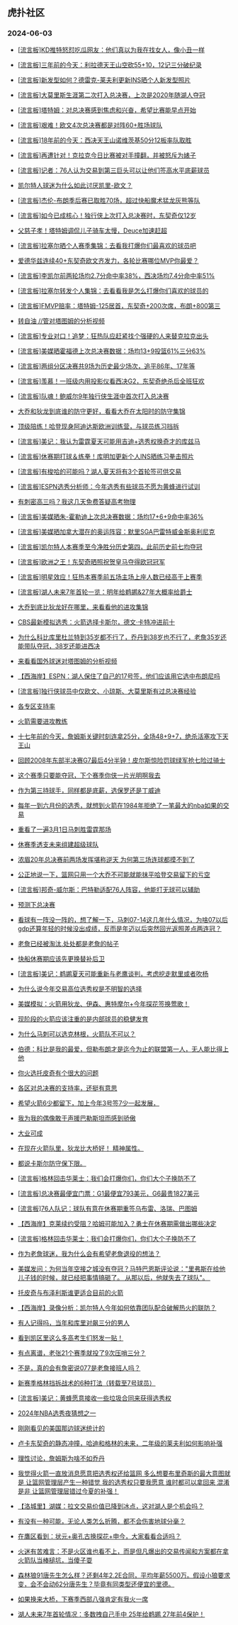 ## 虎扑社区 
### 2024-06-03

+ [[流言板]KD推特怒怼吃瓜网友：他们真以为我在找女人，像小丑一样](https://bbs.hupu.com/626649175.html)

+ [[流言板]三年前的今天：利拉德天王山空砍55+10，12记三分破纪录](https://bbs.hupu.com/626649611.html)

+ [[流言板]新发型如何？德雷克-莱夫利更新INS晒个人新发型照片](https://bbs.hupu.com/626649286.html)

+ [[流言板]大莫里斯生涯第二次打入总决赛，上次是2020年随湖人夺冠](https://bbs.hupu.com/626650261.html)

+ [[流言板]塔特姆：对总决赛感到焦虑和兴奋，希望比赛能早点开始](https://bbs.hupu.com/626650150.html)

+ [[流言板]艰难！欧文4次总决赛都是对阵60+胜场球队](https://bbs.hupu.com/626649722.html)

+ [[流言板]18年前的今天：西决天王山诺维茨基50分12板率队取胜](https://bbs.hupu.com/626647153.html)

+ [[流言板]再遭针对！克拉克今日比赛被对手撞翻，并被怒斥为婊子](https://bbs.hupu.com/626647066.html)

+ [[流言板]记者：76人认为交易到第三巨头可以让他们签高水平底薪球员](https://bbs.hupu.com/626650595.html)

+ [凯尔特人球迷为什么如此讨厌凯里-欧文？](https://bbs.hupu.com/626646953.html)

+ [[流言板]杰伦-布朗季后赛已取胜70场，超过快船魔术猛龙灰熊等队](https://bbs.hupu.com/626649673.html)

+ [[流言板]如今已成核心！独行侠上次打入总决赛时，东契奇仅12岁](https://bbs.hupu.com/626650537.html)

+ [父慈子孝！塔特姆调侃儿子骑车太慢，Deuce加速赶超](https://bbs.hupu.com/626646777.html)

+ [[流言板]拉塞尔晒个人赛季集锦：去看我打爆你们最喜欢的球员吧](https://bbs.hupu.com/626647903.html)

+ [爱德华兹连续40+东契奇欧文齐发力，各轮比赛哪位MVP你最爱？](https://bbs.hupu.com/626646987.html)

+ [[流言板]李凯尔前两轮场均2.7分命中率38%，西决场均7.4分命中率51%](https://bbs.hupu.com/626649999.html)

+ [[流言板]拉塞尔转发个人集锦：去看看我是怎么打爆你们喜欢的球员的](https://bbs.hupu.com/626645542.html)

+ [[流言板]FMVP赔率：塔特姆-125居首，东契奇+200次席，布朗+800第三](https://bbs.hupu.com/626645013.html)

+ [转自油 //管对塔图姆的分析视频](https://bbs.hupu.com/626644955.html)

+ [[流言板]专业对口！追梦：狂热队应赶紧找个强硬的人来替克拉克出头](https://bbs.hupu.com/626647264.html)

+ [[流言板]美媒晒霍福德上次总决赛数据：场均13+9投篮61%三分63%](https://bbs.hupu.com/626649111.html)

+ [[流言板]两组分区决赛共9场为历史最少场次，追平86年、17年等](https://bbs.hupu.com/626651083.html)

+ [[流言板]羡慕！一班级内用投影仪看西决G2，东契奇绝杀后全班狂欢](https://bbs.hupu.com/626643740.html)

+ [[流言板]队魂！鲍威尔9年独行侠生涯中首次打入总决赛](https://bbs.hupu.com/626644165.html)

+ [大乔和狄龙到底谁的防守更好，看看大乔在太阳时的防守集锦](https://bbs.hupu.com/626650137.html)

+ [顶级陪练！哈登现身阿迪达斯欧洲训练营，与球员练习挡拆](https://bbs.hupu.com/626649017.html)

+ [[流言板]美记：我认为雷霆夏天可能用吉迪+选秀权换奇才的库兹马](https://bbs.hupu.com/626643520.html)

+ [[流言板]休赛期打球＆练拳！库明加更新个人INS晒练习拳击照片](https://bbs.hupu.com/626646810.html)

+ [[流言板]有梭哈的可能吗？湖人夏天将有3个首轮签可供交易](https://bbs.hupu.com/626643563.html)

+ [[流言板]ESPN选秀分析师：今年选秀有些球员不愿为黄蜂进行试训](https://bbs.hupu.com/626646397.html)

+ [有刺密高三吗？我这几天免费答疑高考物理](https://bbs.hupu.com/626650262.html)

+ [[流言板]美媒晒朱-霍勒迪上次总决赛数据：场均17+6+9命中率36%](https://bbs.hupu.com/626646095.html)

+ [[流言板]美媒晒加拿大潜在的奥运阵容：默里SGA巴雷特威金斯奥利尼克](https://bbs.hupu.com/626643473.html)

+ [[流言板]凯尔特人本赛季至今净胜分历史第四，此前历史前七均夺冠](https://bbs.hupu.com/626643358.html)

+ [[流言板]欧洲之王！东契奇晒照祝贺皇马夺得欧冠冠军](https://bbs.hupu.com/626643156.html)

+ [[流言板]明星效应！狂热本赛季前五场主场上座人数已经高于上赛季](https://bbs.hupu.com/626651342.html)

+ [[流言板]湖人未来7年首轮一览：明年给鹈鹕&27年大概率给爵士](https://bbs.hupu.com/626643690.html)

+ [大乔到底比狄龙好在哪里，来看看他的进攻集锦](https://bbs.hupu.com/626647061.html)

+ [CBS最新模拟选秀：火箭选择卡斯尔，德文·卡特冲进前十](https://bbs.hupu.com/626649431.html)

+ [为什么科比库里杜兰特到35岁都不行了，乔丹到38岁也不行了，老詹35岁还能带队夺冠，38岁还能进西决](https://bbs.hupu.com/626650603.html)

+ [来看看国外球迷对塔图姆的分析视频](https://bbs.hupu.com/626651186.html)

+ [【西海岸】ESPN：湖人保住了自己的17号签，他们应该用它选中布朗尼吗](https://bbs.hupu.com/626645341.html)

+ [[流言板]独行侠球员中仅欧文、小琼斯、大莫里斯有过总决赛经验](https://bbs.hupu.com/626644214.html)

+ [各专区支持率](https://bbs.hupu.com/626650460.html)

+ [火箭需要进攻教练](https://bbs.hupu.com/626651153.html)

+ [十七年前的今天，詹姆斯关键时刻连拿25分，全场48+9+7，绝杀活塞攻下天王山](https://bbs.hupu.com/626648479.html)

+ [回顾2008年东部半决赛G7最后4分半钟！皮尔斯惊险罚球绿军抢七险过骑士](https://bbs.hupu.com/626650862.html)

+ [这个赛季只要能夺冠，下个赛季你侠一片光明啊我去](https://bbs.hupu.com/626651031.html)

+ [作为第三持球手，同样都是底薪，选保罗还是丁威迪](https://bbs.hupu.com/626651352.html)

+ [每年一到六月份的选秀，就想到火箭在1984年拒绝了一笔最大的nba如果的交易](https://bbs.hupu.com/626649977.html)

+ [重看了一遍3月1日马刺胜雷霆那场](https://bbs.hupu.com/626650576.html)

+ [休赛季透支未来组建超级球队](https://bbs.hupu.com/626650771.html)

+ [浓眉20年总决赛前两场发挥堪称逆天 为何第三场连球都摸不到了](https://bbs.hupu.com/626650288.html)

+ [公正地说一下，篮网只用一个大乔不可能就能抹平哈登交易留下的亏空](https://bbs.hupu.com/626651409.html)

+ [[流言板]邦奇-威尔斯：巴特勒适配76人阵容，他能打无球可以辅助](https://bbs.hupu.com/626646593.html)

+ [预测下总决赛](https://bbs.hupu.com/626650656.html)

+ [看球有一阵没一阵的，想了解一下，马刺07-14这几年什么情况，为啥07以后gdp还算年轻的时候没出成绩，反而是年迈以后突然回光返照差点两连冠？](https://bbs.hupu.com/626651502.html)

+ [老詹已经被淘汰.处处都是老詹的帖子](https://bbs.hupu.com/626650924.html)

+ [快船休赛期应该先更换替补后卫](https://bbs.hupu.com/626650482.html)

+ [[流言板]美记：鹈鹕夏天可能重新与老鹰谈判，考虑挖走默里或者吹杨](https://bbs.hupu.com/626643451.html)

+ [为什么说今年交易高位选秀权是不明智的选择](https://bbs.hupu.com/626651440.html)

+ [美媒模拟：火箭用狄龙、伊森、惠特摩尔+今年探花签换莺歌！](https://bbs.hupu.com/626649015.html)

+ [现阶段的火箭应该注重的是内部球员的稳健发育](https://bbs.hupu.com/626651586.html)

+ [为什么马刺可以选克林根，火箭队不可以？](https://bbs.hupu.com/626651475.html)

+ [伯德：科比是我的最爱，但勒布朗才是迄今为止的联盟第一人，无人能比得上他](https://bbs.hupu.com/626652063.html)

+ [你火选托皮奇有个很大的问题](https://bbs.hupu.com/626651022.html)

+ [各区对总决赛的支持率，还挺有意思](https://bbs.hupu.com/626652120.html)

+ [希望火箭6少都留下，加上今年3号签7少一起发展，](https://bbs.hupu.com/626650964.html)

+ [我为我的偶像敢于声援巴勒斯坦而感到骄傲](https://bbs.hupu.com/626652196.html)

+ [大业可成](https://bbs.hupu.com/626651318.html)

+ [在现在火箭队里，狄龙比大桥好！  精神属性。](https://bbs.hupu.com/626650620.html)

+ [都说卡斯尔防守保下限。](https://bbs.hupu.com/626650904.html)

+ [[流言板]格林回击华莱士：我们会打爆你们，你们大个子换防不了](https://bbs.hupu.com/626652440.html)

+ [[流言板]总决赛最便宜门票：G1最便宜793美元，G6最贵1827美元](https://bbs.hupu.com/626652498.html)

+ [[流言板]76人队记：球队有意在休赛期重签乌布雷、洛瑞、巴图姆](https://bbs.hupu.com/626652534.html)

+ [【西海岸】克莱续约受阻？哈姆可能加入？勇士在休赛期需做出哪些决定](https://bbs.hupu.com/626644994.html)

+ [[流言板]格林回击华莱士：我们会打爆你们，你们大个子换防不了](https://bbs.hupu.com/626652414.html)

+ [作为老詹球迷，我为什么会有希望老詹退役的想法？](https://bbs.hupu.com/626652148.html)

+ [美媒发问：为何当年空接之城没有夺冠？马特巴恩斯评论说："里弗斯在给他儿子钱的时候，就已经把事情搞砸了。 从那以后，他就失去了球队"。 ​​​](https://bbs.hupu.com/626651923.html)

+ [托皮奇与布泽利斯谁更适合目前的火箭](https://bbs.hupu.com/626652130.html)

+ [【西海岸】录像分析：凯尔特人今年如何依靠团队配合破解热火的联防？](https://bbs.hupu.com/626652300.html)

+ [有人记得吗，当年和库里对飙三分的男人](https://bbs.hupu.com/626651683.html)

+ [看到凯区里这么多高考生们怒发一贴！](https://bbs.hupu.com/626651709.html)

+ [有点离谱，老张21个赛季就投了9次压哨三分？](https://bbs.hupu.com/626651807.html)

+ [不是，真的会有詹密说077是老詹接班人吗？](https://bbs.hupu.com/626651359.html)

+ [新赛季格林挡拆战术的6种打法（转载至7号球员）](https://bbs.hupu.com/626649751.html)

+ [[流言板]美记：黄蜂愿意接收一些垃圾合同来获得选秀权](https://bbs.hupu.com/626652746.html)

+ [2024年NBA选秀夜猜想之一](https://bbs.hupu.com/626652427.html)

+ [刚刚看见的美国那边球迷统计的](https://bbs.hupu.com/626652282.html)

+ [卢卡东契奇的静态冲撞，哈迪和格林的未来，二年级的莱夫利如何影响补强](https://bbs.hupu.com/626652493.html)

+ [理性讨论，詹姆斯为啥不如乔丹](https://bbs.hupu.com/626652324.html)

+ [我觉得火箭一直放消息愿意把选秀权还给篮网 多么想要布里奇斯的最大意图就是 让篮网管理层产生一种错觉 我的选秀权只要我愿意 谁时都可以拿回来 混淆是非 让篮网管理层错过今夏的补强！](https://bbs.hupu.com/626652368.html)

+ [【洛城里】湖媒：拉文交易价值已降到冰点，这对湖人是个机会吗？](https://bbs.hupu.com/626652017.html)

+ [有没有一种可能，无论人类怎么折腾，都不会伤害地球分毫？](https://bbs.hupu.com/626651891.html)

+ [在鷹区看到：状元+奥孔古换探花+申今，大家看看合适吗？](https://bbs.hupu.com/626652711.html)

+ [火迷有苦难言：不是火区谁也看不上，而是但凡爆出的交易传闻和方案都在拿火箭队当棒槌坑，当傻子耍](https://bbs.hupu.com/626650713.html)

+ [森林狼91唐先生怎么样？还剩4年2.2E合同，平均年薪5500万。假设小狼要求变，会不会动62分唐先生？毕竟有同类型还便宜的里德。](https://bbs.hupu.com/626650760.html)

+ [如果换来大桥，下赛季西部八强肯定有我火一席](https://bbs.hupu.com/626651414.html)

+ [湖人未来7年首轮情况：多数拽自己手中 25年给鹈鹕 27年前4保护！](https://bbs.hupu.com/626647398.html)


